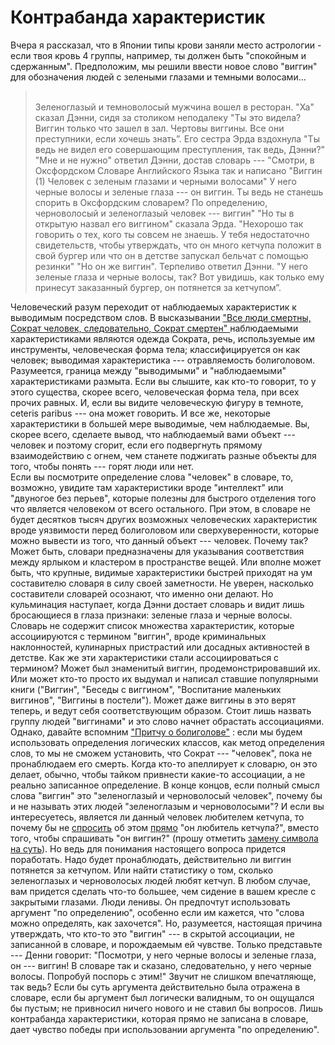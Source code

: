 # Контрабанда характеристик
Вчера я рассказал, что в Японии типы крови заняли место астрологии - если твоя кровь 4 группы, например, ты должен быть "спокойным и сдержанным".
Предположим, мы решили ввести новое слово "виггин" для обозначения людей с зелеными глазами и темными волосами... <blockquote>
<em></em>  
Зеленоглазый и темноволосый мужчина вошел в ресторан.
"Ха" сказал Дэнни, сидя за столиком неподалеку "Ты это видела? Виггин только что зашел в зал. Чертовы виггины. Все они преступники, если хочешь знать”.
Его сестра Эрда вздохнула "Ты ведь не видел его совершающим преступления, так ведь, Дэнни?"
"Мне и не нужно" ответил Дэнни, достав словарь --- "Смотри, в Оксфордском Словаре Английского Языка так и написано "Виггин (1) Человек с зеленым глазами и черными волосами" У него черные волосы и зеленые глаза --- он виггин. Ты ведь не станешь спорить в Оксфордским словарем? По определению, черноволосый и зеленоглазый человек --- виггин"
"Но ты в открытую назвал его виггином" сказала Эрда. "Нехорошо так говорить о тех, кого ты совсем не знаешь. У тебя недостаточно свидетельств, чтобы утверждать, что он много кетчупа положит в свой бургер или что он в детстве запускал бельчат с помощью резинки"
"Но он же виггин". Терпеливо ответил Дэнни. "У него зеленые глаза и черные волосы, так? Вот увидишь, как только ему принесут заказанный бургер, он потянется за кетчупом”. </blockquote>
Человеческий разум переходит от наблюдаемых характеристик к выводимым посредством слов. В высказывании  ["Все люди смертны, Сократ человек, следовательно, Сократ смертен" ](https://lesswrong.ru/w/%D0%9F%D1%80%D0%B8%D1%82%D1%87%D0%B0_%D0%BE_%D0%B1%D0%BE%D0%BB%D0%B8%D0%B3%D0%BE%D0%BB%D0%BE%D0%B2%D0%B5) наблюдаемыми характеристиками являются одежда Сократа, речь, используемые им инструменты, человеческая форма тела; классифицируется он как человек; выводимая характеристика --- отравляемость болиголовом.
Разумеется, граница между "выводимыми" и "наблюдаемыми" характеристиками размыта. Если вы слышите, как кто-то говорит, то у этого существа, скорее всего, человеческая форма тела, при всех прочих равных. И, если вы видите человеческую фигуру в темноте, ceteris paribus --- она может говорить.
И все же, некоторые характеристики в большей мере выводимые, чем наблюдаемые. Вы, скорее всего, сделаете вывод, что наблюдаемый вами объект --- человек и поэтому сгорит, если его подвергнуть прямому взаимодействию с огнем, чем станете поджигать разные объекты для того, чтобы понять --- горят люди или нет.  
Если вы посмотрите определение слова "человек" в словаре, то, возможно, увидите там характеристики вроде "интеллект" или "двуногое без перьев", которые полезны для быстрого отделения того что является человеком от всего остального. При этом, в словаре не будет десятков тысяч других возможных человеческих характеристик вроде уязвимости перед болиголовом или сверхуверенности, которые можно вывести из того, что данный объект --- человек. Почему так? Может быть, словари предназначены для указывания соответствия между ярлыком и кластером в пространстве вещей. Или вполне может быть, что крупные, видимые характеристики быстрей приходят на ум составителю словаря в силу своей заметности. Не уверен, насколько составители словарей осознают, что именно они делают.
Но кульминация наступает, когда Дэнни достает словарь и видит лишь бросающиеся в глаза признаки: зеленые глаза и черные волосы. Словарь не содержит список множества характеристик, которые ассоциируются с термином "виггин", вроде криминальных наклонностей, кулинарных пристрастий или досадных активностей в детстве.
Как же эти характеристики стали ассоциироваться с термином? Может был знаменитый виггин, продемонстрировавший их. Или может кто-то просто их выдумал и написал ставшие популярными книги ("Виггин", "Беседы с виггином", "Воспитание маленьких виггинов", "Виггины в постели"). Может даже виггины в это верят теперь, и ведут себя соответствующим образом. Стоит лишь назвать группу людей "виггинами" и это слово начнет обрастать ассоциациями.
Однако, давайте вспомним ["Притчу о болиголове"](https://lesswrong.ru/w/%D0%9F%D1%80%D0%B8%D1%82%D1%87%D0%B0_%D0%BE_%D0%B1%D0%BE%D0%BB%D0%B8%D0%B3%D0%BE%D0%BB%D0%BE%D0%B2%D0%B5) : если мы будем использовать определения логических классов, как метод определения слов, то мы не сможем установить, что Сократ --- "человек", пока не пронаблюдаем его смерть. Когда кто-то апеллирует к словарю, он это делает, обычно, чтобы тайком привнести какие-то ассоциации, а не реально записанное определение.
В конце концов, если полный смысл слова "виггин" это "зеленоглазый и черноволосый человек", почему бы и не называть этих людей "зеленоглазым и черноволосыми"? И если вы интересуетесь, является ли данный человек любителем кетчупа, то почему бы не [спросить]( https://lesswrong.ru/w/%D0%A1%D0%BB%D0%BE%D0%B2%D0%B0_%D0%BA%D0%B0%D0%BA_%D1%81%D0%BA%D1%80%D1%8B%D1%82%D1%8B%D0%B5_%D1%83%D0%BC%D0%BE%D0%B7%D0%B0%D0%BA%D0%BB%D1%8E%D1%87%D0%B5%D0%BD%D0%B8%D1%8F) об этом [прямо]( https://lesswrong.ru/w/%D0%A3%D1%85%D0%B2%D0%B0%D1%82%D0%B8%D1%82%D1%8C_%D0%B7%D0%B0%D0%B4%D0%B0%D1%87%D1%83) "он любитель кетчупа?", вместо того, чтобы спрашивать "он виггин?" (прошу отметить [замену символа на суть](https://lesswrong.ru/w/%D0%97%D0%B0%D0%BC%D0%B5%D0%BD%D0%B8_%D1%81%D0%B8%D0%BC%D0%B2%D0%BE%D0%BB_%D0%BD%D0%B0_%D1%81%D1%83%D1%82%D1%8C )).
Но ведь для понимания настоящего вопроса придется поработать. Надо будет пронаблюдать, действительно ли виггин потянется за кетчупом. Или найти статистику о том, сколько зеленоглазых и черноволосых людей любят кетчуп. В любом случае, вам придется сделать что-то большее, чем сидение в вашем кресле с закрытыми глазами. Люди ленивы. Он предпочтут использовать аргумент "по определению", особенно если им кажется, что "слова можно определять, как захочется".
Но, разумеется, настоящая причина утверждать, что кто-то это "виггин" --- в скрытой ассоциации, не записанной в словаре, и порождаемым ей чувстве.
Только представьте --- Денни говорит: "Посмотри, у него черные волосы и зеленые глаза, он --- виггин! В словаре так и сказано, следовательно, у него черные волосы. Попробуй поспорь с этим!"
Звучит не слишком впечатляюще, так ведь? Если бы суть аргумента действительно была отражена в словаре, если бы аргумент был логически валидным, то он ощущался бы пустым; не привносил ничего нового и не ставил бы вопросов.
Лишь контрабанда характеристики, которая прямо не записана в словаре, дает чувство победы при использовании аргумента "по определению".

